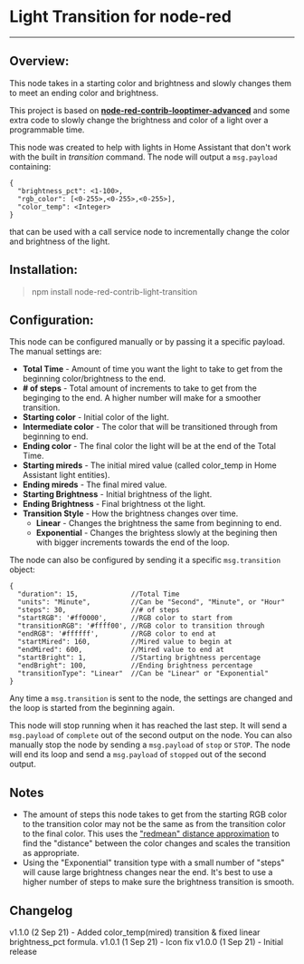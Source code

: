 
  

# Light Transition for node-red

----------------------------

## **Overview:**

This node takes in a starting color and brightness and slowly changes them to meet an ending color and brightness.

This project is based on **[node-red-contrib-looptimer-advanced](https://github.com/Haxiboy/node-red-contrib-looptimer-advanced)** and some extra code to slowly change the brightness and color of a light over a programmable time.

This node was created to help with lights in Home Assistant that don't work with the built in _transition_ command.  The node will output a ```msg.payload``` containing:
``` 
{
  "brightness_pct": <1-100>,
  "rgb_color": [<0-255>,<0-255>,<0-255>],
  "color_temp": <Integer>
}
```

that can be used with a call service node to incrementally change the color and brightness of the light.

## **Installation:**
> npm install node-red-contrib-light-transition

## **Configuration:**
This node can be configured manually or by passing it a specific payload.  The manual settings are:
- **Total Time** - Amount of time you want the light to take to get from the beginning color/brightness to the end.
- **\# of steps** - Total amount of increments to take to get from the beginging to the end. A higher number will make for a smoother transition.
- **Starting color** - Initial color of the light.
- **Intermediate color** - The color that will be transitioned through from beginning to end.
- **Ending color** - The final color the light will be at the end of the Total Time.
- **Starting mireds** - The initial mired value (called color_temp in Home Assistant light entities).
- **Ending mireds** - The final mired value.
- **Starting Brightness** - Initial brightness of the light.
- **Ending Brightness** - Final brightness ot the light.
- **Transition Style** - How the brightness changes over time.
  - **Linear** - Changes the brightness the same from beginning to end.
  - **Exponential** - Changes the brightess slowly at the begining then with bigger increments towards the end of the loop.

The node can also be configured by sending it a specific ```msg.transition``` object:
``` 
{
  "duration": 15,             //Total Time
  "units": "Minute",          //Can be "Second", "Minute", or "Hour"
  "steps": 30,                //# of steps
  "startRGB": '#ff0000',      //RGB color to start from
  "transitionRGB": '#ffff00', //RGB color to transition through
  "endRGB": '#ffffff',        //RGB color to end at
  "startMired": 160,          //Mired value to begin at
  "endMired": 600,            //Mired value to end at
  "startBright": 1,           //Starting brightness percentage
  "endBright": 100,           //Ending brightness percentage
  "transitionType": "Linear"  //Can be "Linear" or "Exponential"
}
```
Any time a ```msg.transition``` is sent to the node, the settings are changed and the loop is started from the beginning again.

This node will stop running when it has reached the last step.  It will send a ```msg.payload``` of ```complete``` out of the second output on the node.
You can also manually stop the node by sending a ```msg.payload``` of ```stop``` or ```STOP```.  The node will end its loop and send a ```msg.payload``` of ```stopped``` out of the second output.

## **Notes**
- The amount of steps this node takes to get from the starting RGB color to the transition color may not be the same as from the transition color to the final color.  This uses the ["redmean" distance approximation](https://en.wikipedia.org/wiki/Color_difference#sRGB) to find the "distance" between the color changes and scales the transition as appropriate.
- Using the "Exponential" transition type with a small number of "steps" will cause large brightness changes near the end.  It's best to use a higher number of steps to make sure the brightness transition is smooth.

## **Changelog**
v1.1.0 (2 Sep 21) - Added color_temp(mired) transition & fixed linear brightness_pct formula.
v1.0.1 (1 Sep 21) - Icon fix
v1.0.0 (1 Sep 21) - Initial release